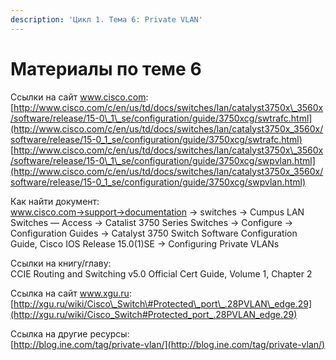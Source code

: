 ```yaml
---
description: 'Цикл 1. Тема 6: Private VLAN'
---
```


# Материалы по теме 6

Ссылки на сайт www.cisco.com:  
[http://www.cisco.com/c/en/us/td/docs/switches/lan/catalyst3750x\_3560x/software/release/15-0\_1\_se/configuration/guide/3750xcg/swtrafc.html](http://www.cisco.com/c/en/us/td/docs/switches/lan/catalyst3750x_3560x/software/release/15-0_1_se/configuration/guide/3750xcg/swtrafc.html)  
[http://www.cisco.com/c/en/us/td/docs/switches/lan/catalyst3750x\_3560x/software/release/15-0\_1\_se/configuration/guide/3750xcg/swpvlan.html](http://www.cisco.com/c/en/us/td/docs/switches/lan/catalyst3750x_3560x/software/release/15-0_1_se/configuration/guide/3750xcg/swpvlan.html)

Как найти документ:  
www.cisco.com→support→documentation → switches → Cumpus LAN Switches — Access → Catalist 3750 Series Switches → Configure → Configuration Guides → Catalyst 3750 Switch Software Configuration Guide, Cisco IOS Release 15.0\(1\)SE → Configuring Private VLANs

Ссылки на книгу/главу:  
CCIE Routing and Switching v5.0 Official Cert Guide, Volume 1, Chapter 2

Ссылка на сайт www.xgu.ru:  
[http://xgu.ru/wiki/Cisco\_Switch\#Protected\_port\_.28PVLAN\_edge.29](http://xgu.ru/wiki/Cisco_Switch#Protected_port_.28PVLAN_edge.29)

Ссылка на другие ресурсы:  
[http://blog.ine.com/tag/private-vlan/](http://blog.ine.com/tag/private-vlan/)

